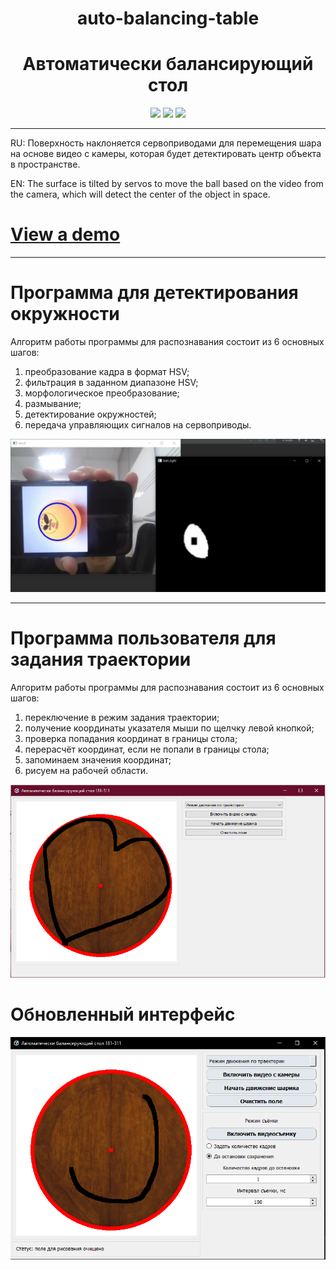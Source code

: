 <h1 align="center">auto-balancing-table</h1>
<h1 align="center">Автоматически балансирующий стол</h1>

<p align="center">

<img src="https://badges.frapsoft.com/os/v1/open-source.svg?v=103" >
  
<img src="https://img.shields.io/github/repo-size/BouRHooD/auto-balancing-table" >
  
<img src="https://img.shields.io/github/last-commit/bourhood/auto-balancing-table" >
  
</p>

---

RU: Поверхность наклоняется сервоприводами для перемещения шара на основе видео с камеры, которая будет детектировать центр объекта в пространстве.

EN: The surface is tilted by servos to move the ball based on the video from the camera, which will detect the center of the object in space.

# [View a demo](https://coub.com/view/2j0dqt)

---
<h1 align="left"> Программа для детектирования окружности </h1>
Алгоритм работы программы для распознавания состоит из 6 основных шагов:

1. преобразование кадра в формат HSV;
2. фильтрация в заданном диапазоне HSV;
3. морфологическое преобразование;
4. размывание;
5. детектирование окружностей;
6. передача управляющих сигналов на сервоприводы.

![Иллюстрация к проекту](https://github.com/BouRHooD/auto-balancing-table/raw/main/exemple_img_detected_ball_.jpg)

---
<h1 align="left"> Программа пользователя для задания траектории </h1>
Алгоритм работы программы для распознавания состоит из 6 основных шагов:

1. переключение в режим задания траектории;
2. получение координаты указателя мыши по щелчку левой кнопкой;
3. проверка попадания координат в границы стола;
4. перерасчёт координат, если не попали в границы стола;
5. запоминаем значения координат;
6. рисуем на рабочей области.

![Иллюстрация к проекту](https://github.com/BouRHooD/auto-balancing-table/raw/main/ABT_MainUser.png)

# Обновленный интерфейс
![Иллюстрация к проекту](https://github.com/BouRHooD/auto-balancing-table/raw/main/docs/updatedUI.png)



